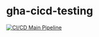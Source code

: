 # gha-cicd-testing
[![CI/CD Main Pipeline](https://github.com/christianjank/gha-cicd-testing/actions/workflows/main-pipeline.yml/badge.svg)](https://github.com/christianjank/gha-cicd-testing/actions/workflows/main-pipeline.yml)